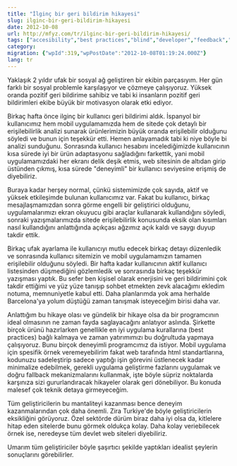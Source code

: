 ```yaml
---
title: "İlginç bir geri bildirim hikayesi"
slug: ilginc-bir-geri-bildirim-hikayesi
date: 2012-10-08
url: http://mfyz.com/tr/ilginc-bir-geri-bildirim-hikayesi/
tags: ["accesibility","best practices","blind","developer","feedback","qa","standarts","w3c"]
category: 
migration: {"wpId":319,"wpPostDate":"2012-10-08T01:19:24.000Z"}
lang: tr
---
```


Yaklaşık 2 yıldır ufak bir sosyal ağ geliştiren bir ekibin parçasıyım. Her gün farklı bir sosyal problemle karşılaşıyor ve çözmeye çalışıyoruz. Yüksek oranda pozitif geri bildirime sahibiz ve tabi ki insanların pozitif geri bildirimleri ekibe büyük bir motivasyon olarak etki ediyor.

Birkaç hafta önce ilginç bir kullanıcı geri bildirimi aldık. İspanyol bir kullanıcımız hem mobil uygulamamızda hem de sitede çok detaylı bir erişilebilirlik analizi sunarak ürünlerimizin büyük oranda erişilebilir olduğunu söyledi ve bunun için teşekkür etti. Hemen anlayamadık tabi ki niye böyle bi analizi sunduğunu. Sonrasında kullanıcı hesabını incelediğimizde kullanıcının kısa sürede iyi bir ürün adaptasyonu sağladığını farkettik, yani mobil uygulamamızdaki her ekranı delik deşik etmis, web sitesinin de altıdan girip üstünden çıkmış, kısa sürede "deneyimli" bir kullanıcı seviyesine erişmiş de diyebiliriz.

Buraya kadar herşey normal, çünkü sistemimizde çok sayıda, aktif ve yüksek etkileşimde bulunan kullanıcımız var. Fakat bu kullanıcı, birkaç mesajlaşmamızdan sonra görme engelli bir geliştirici olduğunu, uygulamalarımızı ekran okuyucu gibi araçlar kullanarak kullandığını söyledi, sonraki yazışmalarımızda sitede erişilebilirlik konusunda eksik olan kısımları nasıl kullandığını anlattığında açıkçası ağzımız açık kaldı ve saygı duyup takdir ettik.

Birkaç ufak ayarlama ile kullanıcıyı mutlu edecek birkaç detayı düzenledik ve sonrasında kullanıcı sitemizin ve mobil uygulamamızın tamamen erişilebilir olduğunu söyledi. Bir hafta kadar kullanıcının aktif kullanıcı listesinden düşmediğini gözlemledik ve sonrasında birkaç teşekkür yazışması yaptık. Bu sefer ben kişisel olarak enerjisini ve geri bildirimini çok takdir ettiğimi ve yüz yüze tanışıp sohbet etmekten zevk alacağımı ekledim notuma, memnuniyetle kabul etti. Daha planlarımda yok ama herhalde Barcelona'ya yolum düştüğü zaman tanışmak isteyeceğim birisi daha var.

Anlattığım bu hikaye olası ve gündelik bir hikaye olsa da bir programcının ideal olmasının ne zaman fayda saglayacağını anlatıyor aslında. Şirkette birçok ürünü hazırlarken genellikle en iyi uygulama kurallarına (best practices) bağlı kalmaya ve zaman yatırımımızı bu doğrultuda yapmaya çalışıyoruz. Bunu birçok deneyimli programcımız da istiyor. Mobil uygulama için spesifik örnek veremeyebilirim fakat web tarafında html standartlarına, kodunuzu sadeleştirip sadece yaptığı işin görevini üstlenecek kadar minimalize edebilmek, gerekli uygulama geliştirme fazlarını uygulamak ve doğru fallback mekanizmalarını kullanmak, işte böyle süpriz noktalarda karşınıza sizi gururlandıracak hikayeler olarak geri dönebiliyor. Bu konuda malesef çok teknik detaya girmeyeceğim.

Tüm geliştiricilerin bu mantaliteyi kazanması bence deneyim kazanmalarından çok daha önemli. Zira Turkiye'de böyle geliştiricilerin eksikliğini görüyoruz. Özel sektörde dürüm biraz daha iyi olsa da, kitlelere hitap eden sitelerde bunu görmek oldukça kolay. Daha kolay veriebilecek örnek ise, neredeyse tüm devlet web siteleri diyebiliriz.

Umarım tüm geliştiriciler böyle şaşırtıcı şekilde yaptıkları idealist şeylerin sonuçlarını görebilirler.